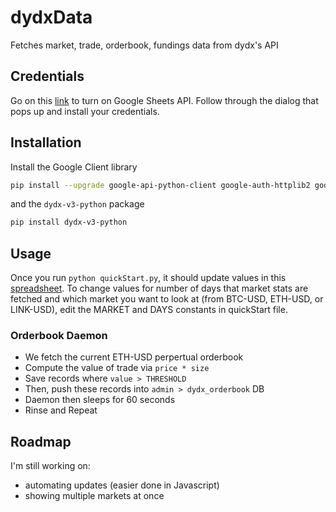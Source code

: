 # dydxData

Fetches market, trade, orderbook, fundings data from dydx's API

## Credentials

Go on this [link](https://developers.google.com/sheets/api/quickstart/python#step_1_turn_on_the) to turn on Google Sheets API. Follow through the dialog that pops up and install your credentials.

## Installation

Install the Google Client library

```bash
pip install --upgrade google-api-python-client google-auth-httplib2 google-auth-oauthlib
```
and the ```dydx-v3-python``` package
 ```bash
 pip install dydx-v3-python
 ```

## Usage

Once you run `python quickStart.py`, it should update values in this [spreadsheet](https://docs.google.com/spreadsheets/d/1fOpQr0Sh7zIdXwH0J-BiWk9egr_VPOnYgZ5HPjgqe3k/edit?usp=sharing). To change values for number of days that market stats are fetched and which market you want to look at (from BTC-USD, ETH-USD, or LINK-USD), edit the MARKET and DAYS constants in quickStart file.

### Orderbook Daemon
* We fetch the current ETH-USD perpertual orderbook
* Compute the value of trade via ```price * size```
* Save records where ```value > THRESHOLD```
* Then, push these records into ```admin > dydx_orderbook``` DB
* Daemon then sleeps for 60 seconds
* Rinse and Repeat
## Roadmap

I'm still working on:

- automating updates (easier done in Javascript)
- showing multiple markets at once
